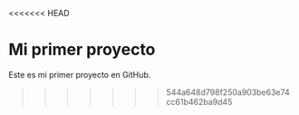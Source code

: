 <<<<<<< HEAD
# Mi primer proyecto

Este es mi primer proyecto en GitHub.

>>>>>>> 544a648d798f250a903be63e74cc61b462ba9d45
